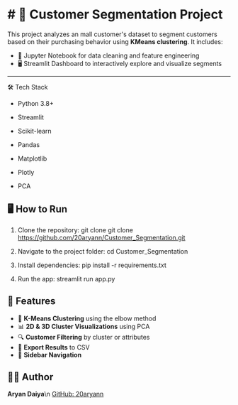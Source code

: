 # # 🧠 Customer Segmentation Project

This project analyzes an mall customer's dataset to segment customers based on their purchasing behavior using **KMeans clustering**. It includes:

- 📒 Jupyter Notebook for data cleaning and feature engineering
- 🖥️ Streamlit Dashboard to interactively explore and visualize segments

---

🛠 Tech Stack

- Python 3.8+

- Streamlit

- Scikit-learn

- Pandas

- Matplotlib

- Plotly

- PCA


## 🖥️ How to Run

 1. Clone the repository: git clone   git clone https://github.com/20aryann/Customer_Segmentation.git
 
 2. Navigate to the project folder: cd Customer_Segmentation

 3. Install dependencies: pip install -r requirements.txt

 4. Run the app: streamlit run app.py



## 🚀 Features

- 🔢 **K-Means Clustering** using the elbow method
- 📊 **2D & 3D Cluster Visualizations** using PCA
- 🔍 **Customer Filtering** by cluster or attributes
- 💾 **Export Results** to CSV
- 🧭 **Sidebar Navigation**
  
## 👨‍💻 Author

**Aryan Daiya**\n
 [GitHub: 20aryann](https://github.com/20aryann)
